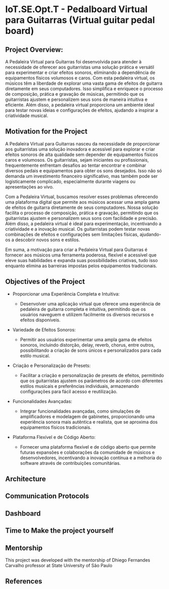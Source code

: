 # IoT.SE.Opt.T - Pedalboard Virtual para Guitarras (Virtual guitar pedal board)

## Project Overview:

A Pedaleira Virtual para Guitarras foi desenvolvida para atender à necessidade de oferecer aos guitarristas uma solução prática e versátil para experimentar e criar efeitos sonoros, eliminando a dependência de equipamentos físicos volumosos e caros. Com esta pedaleira virtual, os músicos têm a liberdade de explorar uma vasta gama de efeitos de guitarra diretamente em seus computadores. Isso simplifica e enriquece o processo de composição, prática e gravação de músicas, permitindo que os guitarristas ajustem e personalizem seus sons de maneira intuitiva e eficiente. Além disso, a pedaleira virtual proporciona um ambiente ideal para testar novas ideias e configurações de efeitos, ajudando a inspirar a criatividade musical.

## Motivation for the Project

A Pedaleira Virtual para Guitarras nasceu da necessidade de proporcionar aos guitarristas uma solução inovadora e acessível para explorar e criar efeitos sonoros de alta qualidade sem depender de equipamentos físicos caros e volumosos. Os guitarristas, sejam iniciantes ou profissionais, frequentemente enfrentam desafios ao tentar encontrar e combinar diversos pedais e equipamentos para obter os sons desejados. Isso não só demanda um investimento financeiro significativo, mas também pode ser logisticamente complicado, especialmente durante viagens ou apresentações ao vivo.

Com a Pedaleira Virtual, buscamos resolver esses problemas oferecendo uma plataforma digital que permite aos músicos acessar uma ampla gama de efeitos de guitarra diretamente de seus computadores. Nossa solução facilita o processo de composição, prática e gravação, permitindo que os guitarristas ajustem e personalizem seus sons com facilidade e precisão. Além disso, a pedaleira virtual é ideal para experimentação, incentivando a criatividade e a inovação musical. Os guitarristas podem testar novas combinações de efeitos e configurações sem limitações físicas, ajudando-os a descobrir novos sons e estilos.

Em suma, a motivação para criar a Pedaleira Virtual para Guitarras é fornecer aos músicos uma ferramenta poderosa, flexível e acessível que eleve suas habilidades e expanda suas possibilidades criativas, tudo isso enquanto elimina as barreiras impostas pelos equipamentos tradicionais.

## Objectives of the Project

- Proporcionar uma Experiência Completa e Intuitiva:
  - Desenvolver uma aplicação virtual que oferece uma experiência de pedaleira de guitarra completa e intuitiva, permitindo que os usuários naveguem e utilizem facilmente os diversos recursos e efeitos disponíveis.

- Variedade de Efeitos Sonoros:
  - Permitir aos usuários experimentar uma ampla gama de efeitos sonoros, incluindo distorção, delay, reverb, chorus, entre outros, possibilitando a criação de sons únicos e personalizados para cada estilo musical.

- Criação e Personalização de Presets:
  - Facilitar a criação e personalização de presets de efeitos, permitindo que os guitarristas ajustem os parâmetros de acordo com diferentes estilos musicais e preferências individuais, armazenando configurações para fácil acesso e reutilização.

- Funcionalidades Avançadas:
  - Integrar funcionalidades avançadas, como simulações de amplificadores e modelagem de gabinetes, proporcionando uma experiência sonora mais autêntica e realista, que se aproxima dos equipamentos físicos tradicionais.

- Plataforma Flexível e de Código Aberto:
  - Fornecer uma plataforma flexível e de código aberto que permite futuras expansões e colaborações da comunidade de músicos e desenvolvedores, incentivando a inovação contínua e a melhoria do software através de contribuições comunitárias.

## Architecture

## Communication Protocols

## Dashboard

## Time to Make the project yourself

## Mentorship

This project was developed with the mentorship of Dhiego Fernandes Carvalho professor at State University of São Paulo

## References


